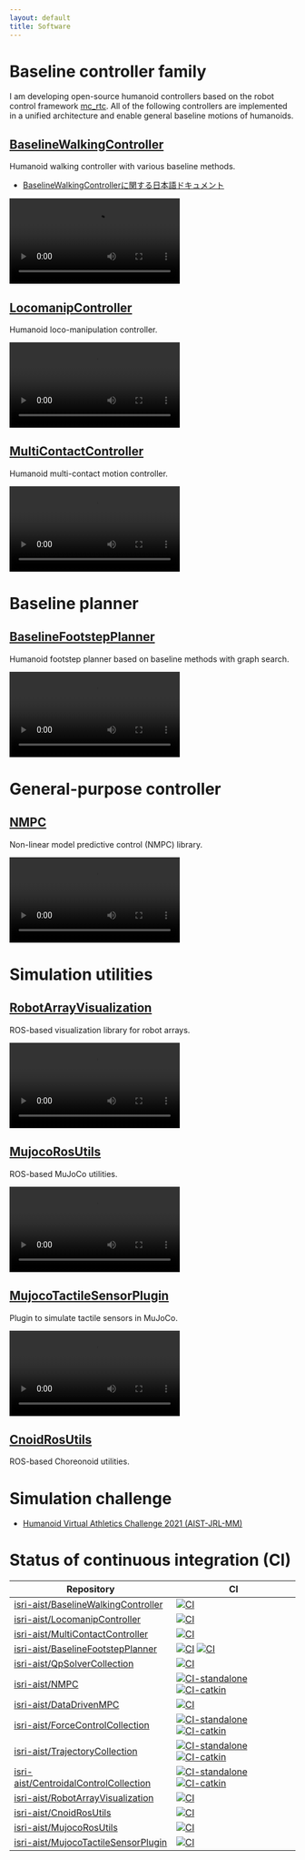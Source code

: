 ```yaml
---
layout: default
title: Software
---
```


# Baseline controller family

I am developing open-source humanoid controllers based on the robot control framework [mc_rtc](https://jrl-umi3218.github.io/mc_rtc/).
All of the following controllers are implemented in a unified architecture and enable general baseline motions of humanoids.

## [BaselineWalkingController](https://github.com/isri-aist/BaselineWalkingController)

Humanoid walking controller with various baseline methods.

- [BaselineWalkingControllerに関する日本語ドキュメント](https://gist.github.com/mmurooka/32324ade4ce07d49ae4810c74b235f02)

<video src="https://user-images.githubusercontent.com/6636600/201510077-5be6ab58-9671-413a-93c4-9b84caf9735e.mp4" controls="controls" style="max-width: 640px;">
</video>
<br/>

## [LocomanipController](https://github.com/isri-aist/LocomanipController)

Humanoid loco-manipulation controller.

<video src="https://user-images.githubusercontent.com/6636600/213716066-9f17af4c-4c75-44f7-be30-eb9ba92f4103.mp4" controls="controls" style="max-width: 640px;">
</video>
<br/>

## [MultiContactController](https://github.com/isri-aist/MultiContactController)

Humanoid multi-contact motion controller.

<video src="https://user-images.githubusercontent.com/6636600/220029546-ef3d5e66-c06d-417e-aac3-27832299f216.mp4" controls="controls" style="max-width: 640px;">
</video>
<br/>

# Baseline planner

## [BaselineFootstepPlanner](https://github.com/isri-aist/BaselineFootstepPlanner)

Humanoid footstep planner based on baseline methods with graph search.

<video src="https://user-images.githubusercontent.com/6636600/187672008-fb93fb0e-5ec0-4054-a31d-68ce6c884005.mp4" controls="controls" style="max-width: 640px;">
</video>
<br/>

# General-purpose controller

## [NMPC](https://github.com/isri-aist/NMPC)

Non-linear model predictive control (NMPC) library.

<video src="https://github.com/isri-aist/NMPC/assets/6636600/02f64c91-88aa-42d8-abfd-f8062d7406e9" controls="controls" style="max-width: 640px;">
</video>
<br/>

# Simulation utilities

## [RobotArrayVisualization](https://github.com/isri-aist/RobotArrayVisualization)

ROS-based visualization library for robot arrays.

<video src="https://github.com/isri-aist/RobotArrayVisualization/assets/6636600/c20738d6-dc17-4ee6-bec3-03ba152cd238" controls="controls" style="max-width: 640px;">
</video>
<br/>

## [MujocoRosUtils](https://github.com/isri-aist/MujocoRosUtils)

ROS-based MuJoCo utilities.

<video src="https://github.com/isri-aist/MujocoRosUtils/assets/6636600/6cc3bc6c-113d-4a1d-97f5-d75b1000fc8a" controls="controls" style="max-width: 640px;">
</video>
<br/>

## [MujocoTactileSensorPlugin](https://github.com/isri-aist/MujocoTactileSensorPlugin)

Plugin to simulate tactile sensors in MuJoCo.

<video src="https://github.com/isri-aist/MujocoTactileSensorPlugin/assets/6636600/840652c9-fd7f-472b-9402-442b5498d862" controls="controls" style="max-width: 640px;">
</video>
<br/>

## [CnoidRosUtils](https://github.com/isri-aist/CnoidRosUtils)

ROS-based Choreonoid utilities.

# Simulation challenge

- [Humanoid Virtual Athletics Challenge 2021 (AIST-JRL-MM)](https://www.youtube.com/watch?v=shfvDk8zplg&list=PL_MvP6ejFrHu0oTEY-iSzhu6t8Nmu5l-s)

# Status of continuous integration (CI)

| Repository | CI |
| --- | --- |
| [isri-aist/BaselineWalkingController](https://github.com/isri-aist/BaselineWalkingController) | [![CI](https://github.com/isri-aist/BaselineWalkingController/actions/workflows/ci.yaml/badge.svg)](https://github.com/isri-aist/BaselineWalkingController/actions/workflows/ci.yaml) |
| [isri-aist/LocomanipController](https://github.com/isri-aist/LocomanipController) | [![CI](https://github.com/isri-aist/LocomanipController/actions/workflows/ci.yaml/badge.svg)](https://github.com/isri-aist/LocomanipController/actions/workflows/ci.yaml) |
| [isri-aist/MultiContactController](https://github.com/isri-aist/MultiContactController) | [![CI](https://github.com/isri-aist/MultiContactController/actions/workflows/ci.yaml/badge.svg)](https://github.com/isri-aist/MultiContactController/actions/workflows/ci.yaml) |
| [isri-aist/BaselineFootstepPlanner](https://github.com/isri-aist/BaselineFootstepPlanner) | [![CI](https://github.com/isri-aist/BaselineFootstepPlanner/actions/workflows/ci-standalone.yaml/badge.svg)](https://github.com/isri-aist/BaselineFootstepPlanner/actions/workflows/ci-standalone.yaml) [![CI](https://github.com/isri-aist/BaselineFootstepPlanner/actions/workflows/ci-catkin.yaml/badge.svg)](https://github.com/isri-aist/BaselineFootstepPlanner/actions/workflows/ci-catkin.yaml) |
| [isri-aist/QpSolverCollection](https://github.com/isri-aist/QpSolverCollection) | [![CI](https://github.com/isri-aist/QpSolverCollection/actions/workflows/ci.yaml/badge.svg)](https://github.com/isri-aist/QpSolverCollection/actions/workflows/ci.yaml) |
| [isri-aist/NMPC](https://github.com/isri-aist/NMPC) | [![CI-standalone](https://github.com/isri-aist/NMPC/actions/workflows/ci-standalone.yaml/badge.svg)](https://github.com/isri-aist/NMPC/actions/workflows/ci-standalone.yaml) [![CI-catkin](https://github.com/isri-aist/NMPC/actions/workflows/ci-catkin.yaml/badge.svg)](https://github.com/isri-aist/NMPC/actions/workflows/ci-catkin.yaml) |
| [isri-aist/DataDrivenMPC](https://github.com/isri-aist/DataDrivenMPC) | [![CI](https://github.com/isri-aist/DataDrivenMPC/actions/workflows/ci.yaml/badge.svg)](https://github.com/isri-aist/DataDrivenMPC/actions/workflows/ci.yaml) |
| [isri-aist/ForceControlCollection](https://github.com/isri-aist/ForceControlCollection) | [![CI-standalone](https://github.com/isri-aist/ForceControlCollection/actions/workflows/ci-standalone.yaml/badge.svg)](https://github.com/isri-aist/ForceControlCollection/actions/workflows/ci-standalone.yaml) [![CI-catkin](https://github.com/isri-aist/ForceControlCollection/actions/workflows/ci-catkin.yaml/badge.svg)](https://github.com/isri-aist/ForceControlCollection/actions/workflows/ci-catkin.yaml) |
| [isri-aist/TrajectoryCollection](https://github.com/isri-aist/TrajectoryCollection) | [![CI-standalone](https://github.com/isri-aist/TrajectoryCollection/actions/workflows/ci-standalone.yaml/badge.svg)](https://github.com/isri-aist/TrajectoryCollection/actions/workflows/ci-standalone.yaml) [![CI-catkin](https://github.com/isri-aist/TrajectoryCollection/actions/workflows/ci-catkin.yaml/badge.svg)](https://github.com/isri-aist/TrajectoryCollection/actions/workflows/ci-catkin.yaml) |
| [isri-aist/CentroidalControlCollection](https://github.com/isri-aist/CentroidalControlCollection) | [![CI-standalone](https://github.com/isri-aist/CentroidalControlCollection/actions/workflows/ci-standalone.yaml/badge.svg)](https://github.com/isri-aist/CentroidalControlCollection/actions/workflows/ci-standalone.yaml) [![CI-catkin](https://github.com/isri-aist/CentroidalControlCollection/actions/workflows/ci-catkin.yaml/badge.svg)](https://github.com/isri-aist/CentroidalControlCollection/actions/workflows/ci-catkin.yaml) |
| [isri-aist/RobotArrayVisualization](https://github.com/isri-aist/RobotArrayVisualization) | [![CI](https://github.com/isri-aist/RobotArrayVisualization/actions/workflows/ci.yaml/badge.svg)](https://github.com/isri-aist/RobotArrayVisualization/actions/workflows/ci.yaml) |
| [isri-aist/CnoidRosUtils](https://github.com/isri-aist/CnoidRosUtils) | [![CI](https://github.com/isri-aist/CnoidRosUtils/actions/workflows/ci.yaml/badge.svg)](https://github.com/isri-aist/CnoidRosUtils/actions/workflows/ci.yaml) |
| [isri-aist/MujocoRosUtils](https://github.com/isri-aist/MujocoRosUtils) | [![CI](https://github.com/isri-aist/MujocoRosUtils/actions/workflows/ci.yaml/badge.svg)](https://github.com/isri-aist/MujocoRosUtils/actions/workflows/ci.yaml) |
| [isri-aist/MujocoTactileSensorPlugin](https://github.com/isri-aist/MujocoTactileSensorPlugin) | [![CI](https://github.com/isri-aist/MujocoTactileSensorPlugin/actions/workflows/ci.yaml/badge.svg)](https://github.com/isri-aist/MujocoTactileSensorPlugin/actions/workflows/ci.yaml) |
